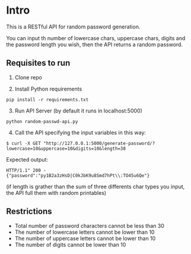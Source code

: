 # Intro

This is a RESTful API for random password generation.

You can input th number of lowercase chars, uppercase chars, digits and the password length you wish, then the API returns a random password.

## Requisites to run

1. Clone repo

2. Install Python requirements

```
pip install -r requirements.txt
```

3. Run API Server (by default it runs in localhost:5000)

```
python random-passwd-api.py
```

4. Call the API specifying the input variables in this way:

```
$ curl -X GET "http://127.0.0.1:5000/generate-password/?lowercase=10&uppercase=10&digits=10&length=38
```
Expected output:
```
HTTP/1.1" 200 -
{"password":"py1B2a3zHsD|C0kJbK9u8Smd7hPt\\:TO45u6Qe"}
```
(if length is grather than the sum of three differents char types you input, the API full them with random printables)

## Restrictions

* Total number of password characters cannot be less than 30
* The number of lowercase letters cannot be lower than 10
* The number of uppercase letters cannot be lower than 10
* The number of digits cannot be lower than 10
